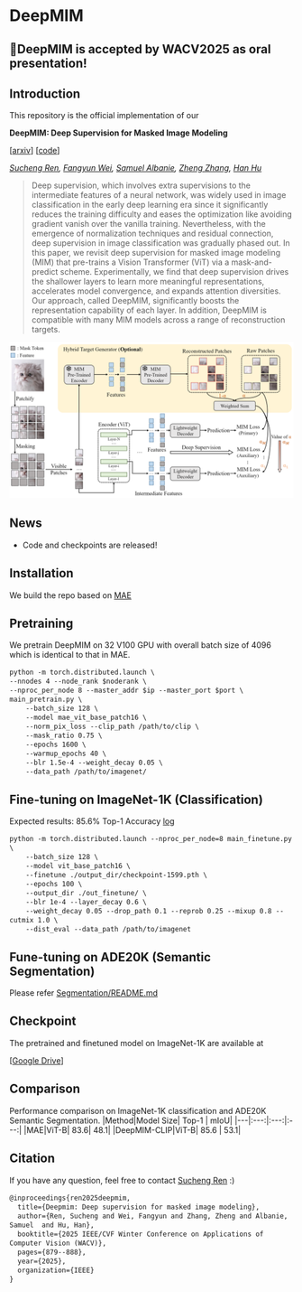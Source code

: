 # DeepMIM 

## 🎉DeepMIM is accepted by WACV2025 as oral presentation!

## Introduction
This repository is the official implementation of our 

**DeepMIM: Deep Supervision for Masked Image Modeling** 

[[arxiv](https://arxiv.org/abs/2303.08817)] [[code](https://github.com/OliverRensu/DeepMIM)]

*[Sucheng Ren](https://oliverrensu.github.io/), [Fangyun Wei](https://scholar.google.com/citations?user=-ncz2s8AAAAJ&hl=en), [Samuel Albanie](https://samuelalbanie.com/), [Zheng Zhang](https://stupidzz.github.io/), [Han Hu](https://ancientmooner.github.io/)*

> Deep supervision, which involves extra supervisions to the intermediate features of a neural network, was widely used in image classification in the early deep learning era since it significantly reduces the training difficulty and eases the optimization like avoiding gradient vanish over the vanilla training. Nevertheless, with the emergence of normalization techniques and residual connection, deep supervision in image classification was gradually phased out. In this paper, we revisit deep supervision for masked image modeling (MIM) that pre-trains a Vision Transformer (ViT) via a mask-and-predict scheme. Experimentally, we find that deep supervision drives the shallower layers to learn more meaningful representations, accelerates model convergence, and expands attention diversities. Our approach, called DeepMIM, significantly boosts the representation capability of each layer. In addition, DeepMIM is compatible with many MIM models across a range of reconstruction targets.

![method](figures/method.png)

## News
* Code and checkpoints are released!
## Installation
We build the repo based on [MAE](https://github.com/facebookresearch/mae)

## Pretraining
We pretrain DeepMIM on 32 V100 GPU with overall batch size of 4096 which is identical to that in MAE.
```
python -m torch.distributed.launch \
--nnodes 4 --node_rank $noderank \
--nproc_per_node 8 --master_addr $ip --master_port $port \
main_pretrain.py \
    --batch_size 128 \
    --model mae_vit_base_patch16 \
    --norm_pix_loss --clip_path /path/to/clip \
    --mask_ratio 0.75 \
    --epochs 1600 \
    --warmup_epochs 40 \
    --blr 1.5e-4 --weight_decay 0.05 \
    --data_path /path/to/imagenet/
```

## Fine-tuning on ImageNet-1K (Classification)
Expected results: 85.6% Top-1 Accuracy [log](./log/FT-log.txt)
```
python -m torch.distributed.launch --nproc_per_node=8 main_finetune.py \
    --batch_size 128 \
    --model vit_base_patch16 \
    --finetune ./output_dir/checkpoint-1599.pth \
    --epochs 100 \
    --output_dir ./out_finetune/ \
    --blr 1e-4 --layer_decay 0.6 \
    --weight_decay 0.05 --drop_path 0.1 --reprob 0.25 --mixup 0.8 --cutmix 1.0 \
    --dist_eval --data_path /path/to/imagenet
```

## Fune-tuning on ADE20K (Semantic Segmentation)
Please refer [Segmentation/README.md](./Segmentation/README.md)

## Checkpoint
The pretrained and finetuned model on ImageNet-1K are available at 

[[Google Drive](https://drive.google.com/drive/folders/1VLJX93RTnCLvIThLxmp71eBsm41HP0sw?usp=sharing)]

## Comparison
Performance comparison on ImageNet-1K classification and ADE20K Semantic Segmentation. 
|Method|Model Size| Top-1 | mIoU|
|---|:---:|:---:|:---:|
|MAE|ViT-B| 83.6| 48.1|
|DeepMIM-CLIP|ViT-B| 85.6 | 53.1|


## Citation

If you have any question, feel free to contact [Sucheng Ren](oliverrensu@gmail.com) :)
```
@inproceedings{ren2025deepmim,
  title={Deepmim: Deep supervision for masked image modeling},
  author={Ren, Sucheng and Wei, Fangyun and Zhang, Zheng and Albanie, Samuel  and Hu, Han},
  booktitle={2025 IEEE/CVF Winter Conference on Applications of Computer Vision (WACV)},
  pages={879--888},
  year={2025},
  organization={IEEE}
}
```